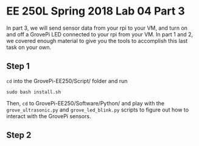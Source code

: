 # **EE 250L Spring 2018 Lab 04 Part 3**

In part 3, we will send sensor data from your rpi to your VM, and turn on and 
off a GrovePi LED connected to your rpi from your VM. In part 1 and 2, we 
covered enough material to give you the tools to accomplish this last task on
your own. 

## **Step 1**

`cd` into the GrovePi-EE250/Script/ folder and run

    sudo bash install.sh

Then, `cd` to GrovePi-EE250/Software/Python/ and play with the 
`grove_ultrasonic.py` and `grove_led_blink.py` scripts to figure out how to 
interact with the GrovePi sensors.

## **Step 2**




